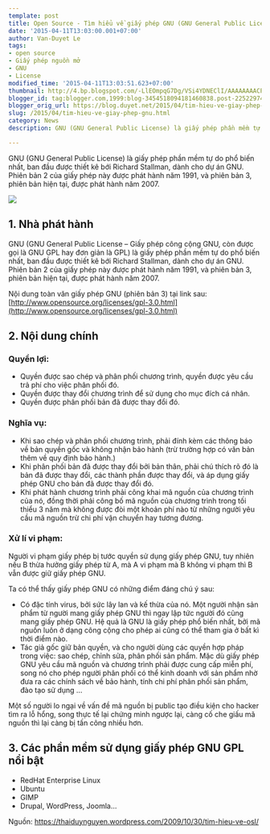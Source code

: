 ```yaml
---
template: post
title: Open Source - Tìm hiểu về giấy phép GNU (GNU General Public License)
date: '2015-04-11T13:03:00.001+07:00'
author: Van-Duyet Le
tags:
- open source
- Giấy phép nguồn mở
- GNU
- License
modified_time: '2015-04-11T13:03:51.623+07:00'
thumbnail: http://4.bp.blogspot.com/-LlEOmpqG7Dg/VSi4YDNEClI/AAAAAAAACPU/VZ-xgKDBd8E/s1600/719px-gnu_general_public_license_3_logo-svg2.png
blogger_id: tag:blogger.com,1999:blog-3454518094181460838.post-2252297400084755589
blogger_orig_url: https://blog.duyet.net/2015/04/tim-hieu-ve-giay-phep-gnu.html
slug: /2015/04/tim-hieu-ve-giay-phep-gnu.html
category: News
description: GNU (GNU General Public License) là giấy phép phần mềm tự do phổ biến nhất, ban đầu được thiết kê bới Richard Stallman, dành cho dự án GNU. Phiên bản 2 của giấy phép này được phát hành năm 1991, và phiên bản 3, phiên bản hiện tại, được phát hành năm 2007.

---
```


GNU (GNU General Public License) là giấy phép phần mềm tự do phổ biến nhất, ban đầu được thiết kê bới Richard Stallman, dành cho dự án GNU. Phiên bản 2 của giấy phép này được phát hành năm 1991, và phiên bản 3, phiên bản hiện tại, được phát hành năm 2007.

![](http://4.bp.blogspot.com/-LlEOmpqG7Dg/VSi4YDNEClI/AAAAAAAACPU/VZ-xgKDBd8E/s1600/719px-gnu_general_public_license_3_logo-svg2.png)

## 1. Nhà phát hành ##
GNU (GNU General Public License – Giấy phép công cộng GNU, còn được gọi là GNU GPL hay đơn giản là GPL) là giấy phép phần mềm tự do phổ biến nhất, ban đầu được thiết kê bới Richard Stallman, dành cho dự án GNU. Phiên bản 2 của giấy phép này được phát hành năm 1991, và phiên bản 3, phiên bản hiện tại, được phát hành năm 2007.

Nội dung toàn văn giấy phép GNU (phiên bản 3) tại link sau: [http://www.opensource.org/licenses/gpl-3.0.html](http://www.opensource.org/licenses/gpl-3.0.html)

## 2. Nội dung chính ##

### Quyền lợi: ###

- Quyền được sao chép và phân phối chương trình, quyền được yêu cầu trả phí cho việc phân phối đó.
- Quyền được thay đổi chương trình để sử dụng cho mục đích cá nhân.
- Quyền được phân phối bản đã được thay đổi đó.

### Nghĩa vụ: ###

- Khi sao chép và phân phối chương trình, phải đính kèm các thông báo về bản quyền gốc và không nhận bảo hành (trừ trường hợp có văn bản thêm về quy định bảo hành.)
- Khi phân phối bản đã được thay đổi bởi bản thân, phải chú thích rõ đó là bản đã được thay đổi, các thành phần được thay đổi, và áp dụng giấy phép GNU cho bản đã được thay đổi đó.
- Khi phát hành chương trình phải công khai mã nguồn của chương trình của nó, đồng thời phải công bố mã nguồn của chương trình trong tối thiểu 3 năm mà không được đòi một khoản phí nào từ những người yêu cầu mã nguồn trừ chi phí vận chuyển hay tương đương.

### Xử lí vi phạm: ###
Người vi phạm giấy phép bị tước quyền sử dụng giấy phép GNU, tuy nhiên nếu B thừa hưởng giấy phép từ A, mà A vi phạm mà B không vi phạm thì B vẫn được giữ giấy phép GNU.

Ta có thể thấy giấy phép GNU có những điểm đáng chú ý sau:

- Có đặc tính virus, bởi sức lây lan và kế thừa của nó. Một người nhận sản phẩm từ người mang giấy phép GNU thì ngay lập tức người đó cũng mang giấy phép GNU. Hệ quả là GNU là giấy phép phổ biến nhất, bởi mã nguồn luôn ở dạng công cộng cho phép ai cũng có thể tham gia ở bất kì thời điểm nào.
- Tác giả gốc giữ bản quyền, và cho người dùng các quyền hợp pháp trong việc: sao chép, chỉnh sửa, phân phối sản phẩm. Mặc dù giấy phép GNU yêu cầu mã nguồn và chương trình phải được cung cấp miễn phí, song nó cho phép người phân phối có thể kinh doanh với sản phẩm nhờ đưa ra các chính sách về bảo hành, tính chi phí phân phối sản phẩm, đào tạo sử dụng …

Một số người lo ngại về vấn đề mã nguồn bị public tạo điều kiện cho hacker tìm ra lỗ hổng, song thực tế lại chứng minh ngược lại, càng cố che giấu mã nguồn thì lại càng bị tấn công nhiều hơn.

## 3. Các phần mềm sử dụng giấy phép GNU GPL nổi bật ##

- RedHat Enterprise Linux
- Ubuntu
- GIMP
- Drupal, WordPress, Joomla…

Nguồn: https://thaiduynguyen.wordpress.com/2009/10/30/tim-hieu-ve-osl/
